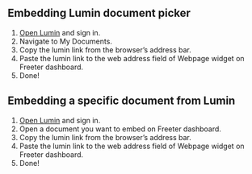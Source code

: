 ## Embedding Lumin document picker

1. <a href="{{ curItem.homeUrl|e }}" target="_blank">Open Lumin</a> and sign in.
2. Navigate to My Documents.
3. Copy the lumin link from the browser’s address bar.
4. Paste the lumin link to the web address field of Webpage widget on Freeter dashboard.
5. Done!

## Embedding a specific document from Lumin

1. <a href="{{ curItem.homeUrl|e }}" target="_blank">Open Lumin</a> and sign in.
2. Open a document you want to embed on Freeter dashboard.
3. Copy the lumin link from the browser’s address bar.
4. Paste the lumin link to the web address field of Webpage widget on Freeter dashboard.
5. Done!